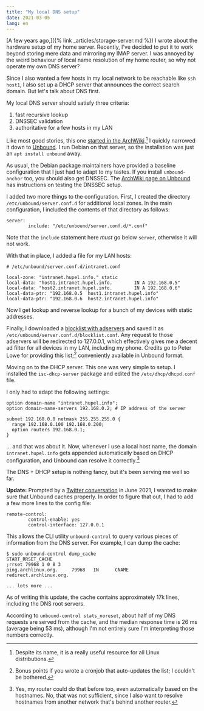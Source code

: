 ```yaml
---
title: "My local DNS setup"
date: 2021-03-05
lang: en
---
```


[A few years ago,]({% link _articles/storage-server.md %}) I wrote about the hardware setup of my home server.
Recently, I've decided to put it to work beyond storing mere data and mirroring my IMAP server.
I was annoyed by the weird behaviour of local name resolution of my home router, so why not operate my own DNS server?

Since I also wanted a few hosts in my local network to be reachable like `ssh host1`, I also set up a DHCP server that announces the correct search domain.
But let's talk about DNS first.

My local DNS server should satisfy three criteria:

1. fast recursive lookup
2. DNSSEC validation
3. authoritative for a few hosts in my LAN

Like most good stories, this one [started in the ArchWiki](https://wiki.archlinux.org/title/Domain_name_resolution).[^1]
I quickly narrowed it down to [Unbound](https://www.nlnetlabs.nl/projects/unbound/about/).
I run Debian on that server, so the installation was just an `apt install unbound` away.

As usual, the Debian package maintainers have provided a baseline configuration that I just had to adapt to my tastes.
If you install `unbound-anchor` too, you should also get DNSSEC.
The [ArchWiki page on Unbound](https://wiki.archlinux.org/title/Unbound) has instructions on testing the DNSSEC setup.

I added two more things to the configuration.
First, I created the directory `/etc/unbound/server.conf.d` for additional local zones.
In the main configuration, I included the contents of that directory as follows:

```
server:
        include: "/etc/unbound/server.conf.d/*.conf"
```

Note that the `include` statement here _must_ go below `server`, otherwise it will not work.

With that in place, I added a file for my LAN hosts:

```
# /etc/unbound/server.conf.d/intranet.conf

local-zone: "intranet.hupel.info." static
local-data: "host1.intranet.hupel.info.        IN A 192.168.0.5"
local-data: "host2.intranet.hupel.info.        IN A 192.168.0.6"
local-data-ptr: "192.168.0.5  host1.intranet.hupel.info"
local-data-ptr: "192.168.0.6  host2.intranet.hupel.info"
```

Now I get lookup and reverse lookup for a bunch of my devices with static addresses.

Finally, I downloaded a [blocklist with adservers](https://pgl.yoyo.org/adservers/serverlist.php?hostformat=unbound&showintro=0&mimetype=plaintext) and saved it as `/etc/unbound/server.conf.d/blocklist.conf`.
Any request to those adservers will be redirected to 127.0.0.1, which effectively gives me a decent ad filter for all devices in my LAN, including my phone.
Credits go to Peter Lowe for providing this list;[^2] conveniently available in Unbound format.

Moving on to the DHCP server.
This one was very simple to setup.
I installed the `isc-dhcp-server` package and edited the `/etc/dhcp/dhcpd.conf` file.

I only had to adapt the following settings:

```
option domain-name "intranet.hupel.info";
option domain-name-servers 192.168.0.2; # IP address of the server

subnet 192.168.0.0 netmask 255.255.255.0 {
  range 192.168.0.100 192.168.0.200;
  option routers 192.168.0.1;
}

```

... and that was about it.
Now, whenever I use a local host name, the domain `intranet.hupel.info` gets appended automatically based on DHCP configuration, and Unbound can resolve it correctly.[^3]

The DNS + DHCP setup is nothing fancy, but it's been serving me well so far.

**Update:**
Prompted by a [Twitter conversation](https://twitter.com/jeeger/status/1402873948413562882) in June 2021, I wanted to make sure that Unbound caches properly.
In order to figure that out, I had to add a few more lines to the config file:

```
remote-control:
        control-enable: yes
        control-interface: 127.0.0.1
```

This allows the CLI utility `unbound-control` to query various pieces of information from the DNS server.
For example, I can dump the cache:

```
$ sudo unbound-control dump_cache
START_RRSET_CACHE
;rrset 79968 1 0 8 3
ping.archlinux.org.     79968   IN      CNAME   redirect.archlinux.org.

... lots more ...
```

As of writing this update, the cache contains approximately 17k lines, including the DNS root servers.

According to `unbound-control stats_noreset`, about half of my DNS requests are served from the cache, and the median response time is 26 ms (average being 53 ms), although I'm not entirely sure I'm interpreting those numbers correctly.

[^1]: Despite its name, it is a really useful resource for all Linux distributions.

[^2]: Bonus points if you wrote a cronjob that auto-updates the list; I couldn't be bothered.

[^3]: Yes, my router could do that before too, even automatically based on the hostnames. No, that was not sufficient, since I also want to resolve hostnames from another network that's behind another router.
